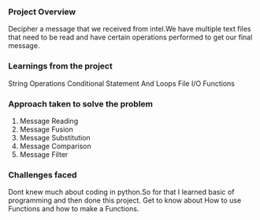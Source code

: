 ### Project Overview

 Decipher a message that we received from intel.We have multiple text files that need to be read and have certain operations performed to get our final message.


### Learnings from the project

 String Operations
Conditional Statement And Loops
File I/O
Functions


### Approach taken to solve the problem

 1. Message Reading
2. Message Fusion
3. Message Substitution
4. Message  Comparison
5. Message Filter


### Challenges faced

 Dont knew much about coding in python.So for that I learned basic of programming and then done this project.
Get to know about How to use Functions and how to make a Functions.


